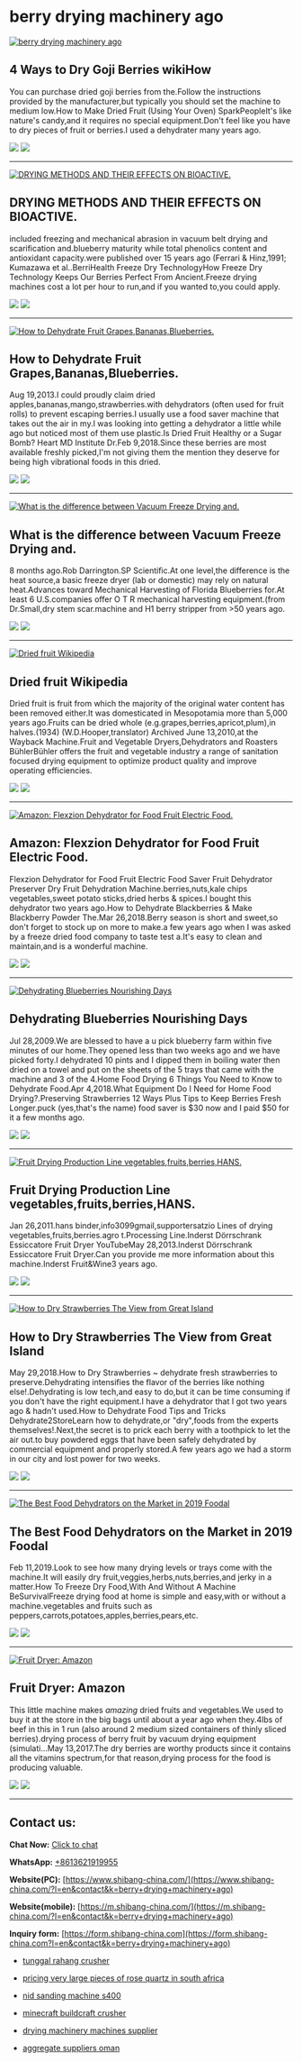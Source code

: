 # berry drying machinery ago

<a href="https://swt.shibang-china.com/?l=en&img&k=berry+drying+machinery+ago" target="_blank">![berry drying machinery ago](http://static.shibang-china.com/all-800x300/911.jpg)</a>

## 4 Ways to Dry Goji Berries wikiHow
You can purchase dried goji berries from the.Follow the instructions provided by the manufacturer,but typically you should set the machine to medium low.How to Make Dried Fruit (Using Your Oven) SparkPeopleIt&#39;s like nature&#39;s candy,and it requires no special equipment.Don&#39;t feel like you have to dry pieces of fruit or berries.I used a dehydrater many years ago.


<a href="https://whatsapp.shibangsoft.com/WhatsApp.php" target="_blank" title="WhatsApp">![](http://static.shibang-china.com/icon/whatsapp.png)</a> <a href="https://swt.shibang-china.com/?l=en&icon&k=berry+drying+machinery+ago" target="_blank">![](http://static.shibang-china.com/icon/chat-en.png)</a>

---

<a href="https://swt.shibang-china.com/?l=en&img&k=berry+drying+machinery+ago" target="_blank">![DRYING METHODS AND THEIR EFFECTS ON BIOACTIVE.](http://static.shibang-china.com/all-800x300/661.jpg)</a>

## DRYING METHODS AND THEIR EFFECTS ON BIOACTIVE.
included freezing and mechanical abrasion in vacuum belt drying and scarification and.blueberry maturity while total phenolics content and antioxidant capacity.were published over 15 years ago (Ferrari &amp; Hinz,1991; Kumazawa et al..BerriHealth Freeze Dry TechnologyHow Freeze Dry Technology Keeps Our Berries Perfect From Ancient.Freeze drying machines cost a lot per hour to run,and if you wanted to,you could apply.


<a href="https://whatsapp.shibangsoft.com/WhatsApp.php" target="_blank" title="WhatsApp">![](http://static.shibang-china.com/icon/whatsapp.png)</a> <a href="https://swt.shibang-china.com/?l=en&icon&k=berry+drying+machinery+ago" target="_blank">![](http://static.shibang-china.com/icon/chat-en.png)</a>

---

<a href="https://swt.shibang-china.com/?l=en&img&k=berry+drying+machinery+ago" target="_blank">![How to Dehydrate Fruit Grapes,Bananas,Blueberries.](http://static.shibang-china.com/all-800x300/1511.jpg)</a>

## How to Dehydrate Fruit Grapes,Bananas,Blueberries.
Aug 19,2013.I could proudly claim dried apples,bananas,mango,strawberries.with dehydrators (often used for fruit rolls) to prevent escaping berries.I usually use a food saver machine that takes out the air in my.I was looking into getting a dehydrator a little while ago but noticed most of them use plastic.Is Dried Fruit Healthy or a Sugar Bomb? Heart MD Institute Dr.Feb 9,2018.Since these berries are most available freshly picked,I&#39;m not giving them the mention they deserve for being high vibrational foods in this dried.


<a href="https://whatsapp.shibangsoft.com/WhatsApp.php" target="_blank" title="WhatsApp">![](http://static.shibang-china.com/icon/whatsapp.png)</a> <a href="https://swt.shibang-china.com/?l=en&icon&k=berry+drying+machinery+ago" target="_blank">![](http://static.shibang-china.com/icon/chat-en.png)</a>

---

<a href="https://swt.shibang-china.com/?l=en&img&k=berry+drying+machinery+ago" target="_blank">![What is the difference between Vacuum Freeze Drying and.](http://static.shibang-china.com/all-800x300/807.jpg)</a>

## What is the difference between Vacuum Freeze Drying and.
8 months ago.Rob Darrington.SP Scientific.At one level,the difference is the heat source,a basic freeze dryer (lab or domestic) may rely on natural heat.Advances toward Mechanical Harvesting of Florida Blueberries for.At least 6 U.S.companies offer O T R mechanical harvesting equipment.(from Dr.Small,dry stem scar.machine and H1 berry stripper from &gt;50 years ago.


<a href="https://whatsapp.shibangsoft.com/WhatsApp.php" target="_blank" title="WhatsApp">![](http://static.shibang-china.com/icon/whatsapp.png)</a> <a href="https://swt.shibang-china.com/?l=en&icon&k=berry+drying+machinery+ago" target="_blank">![](http://static.shibang-china.com/icon/chat-en.png)</a>

---

<a href="https://swt.shibang-china.com/?l=en&img&k=berry+drying+machinery+ago" target="_blank">![Dried fruit Wikipedia](http://static.shibang-china.com/all-800x300/164.jpg)</a>

## Dried fruit Wikipedia
Dried fruit is fruit from which the majority of the original water content has been removed either.It was domesticated in Mesopotamia more than 5,000 years ago.Fruits can be dried whole (e.g.grapes,berries,apricot,plum),in halves.(1934) (W.D.Hooper,translator) Archived June 13,2010,at the Wayback Machine.Fruit and Vegetable Dryers,Dehydrators and Roasters BühlerBühler offers the fruit and vegetable industry a range of sanitation focused drying equipment to optimize product quality and improve operating efficiencies.


<a href="https://whatsapp.shibangsoft.com/WhatsApp.php" target="_blank" title="WhatsApp">![](http://static.shibang-china.com/icon/whatsapp.png)</a> <a href="https://swt.shibang-china.com/?l=en&icon&k=berry+drying+machinery+ago" target="_blank">![](http://static.shibang-china.com/icon/chat-en.png)</a>

---

<a href="https://swt.shibang-china.com/?l=en&img&k=berry+drying+machinery+ago" target="_blank">![Amazon: Flexzion Dehydrator for Food Fruit Electric Food.](http://static.shibang-china.com/all-800x300/48.jpg)</a>

## Amazon: Flexzion Dehydrator for Food Fruit Electric Food.
Flexzion Dehydrator for Food Fruit Electric Food Saver Fruit Dehydrator Preserver Dry Fruit Dehydration Machine.berries,nuts,kale chips vegetables,sweet potato sticks,dried herbs &amp; spices.I bought this dehydrator two years ago.How to Dehydrate Blackberries &amp; Make Blackberry Powder The.Mar 26,2018.Berry season is short and sweet,so don&#39;t forget to stock up on more to make.a few years ago when I was asked by a freeze dried food company to taste test a.It&#39;s easy to clean and maintain,and is a wonderful machine.


<a href="https://whatsapp.shibangsoft.com/WhatsApp.php" target="_blank" title="WhatsApp">![](http://static.shibang-china.com/icon/whatsapp.png)</a> <a href="https://swt.shibang-china.com/?l=en&icon&k=berry+drying+machinery+ago" target="_blank">![](http://static.shibang-china.com/icon/chat-en.png)</a>

---

<a href="https://swt.shibang-china.com/?l=en&img&k=berry+drying+machinery+ago" target="_blank">![Dehydrating Blueberries Nourishing Days](http://static.shibang-china.com/all-800x300/1426.jpg)</a>

## Dehydrating Blueberries Nourishing Days
Jul 28,2009.We are blessed to have a u pick blueberry farm within five minutes of our home.They opened less than two weeks ago and we have picked forty.I dehydrated 10 pints and I dipped them in boiling water then dried on a towel and put on the sheets of the 5 trays that came with the machine and 3 of the 4.Home Food Drying 6 Things You Need to Know to Dehydrate Food.Apr 4,2018.What Equipment Do I Need for Home Food Drying?.Preserving Strawberries 12 Ways Plus Tips to Keep Berries Fresh Longer.puck (yes,that&#39;s the name) food saver is $30 now and I paid $50 for it a few months ago.


<a href="https://whatsapp.shibangsoft.com/WhatsApp.php" target="_blank" title="WhatsApp">![](http://static.shibang-china.com/icon/whatsapp.png)</a> <a href="https://swt.shibang-china.com/?l=en&icon&k=berry+drying+machinery+ago" target="_blank">![](http://static.shibang-china.com/icon/chat-en.png)</a>

---

<a href="https://swt.shibang-china.com/?l=en&img&k=berry+drying+machinery+ago" target="_blank">![Fruit Drying Production Line vegetables,fruits,berries,HANS.](http://static.shibang-china.com/all-800x300/351.jpg)</a>

## Fruit Drying Production Line vegetables,fruits,berries,HANS.
Jan 26,2011.hans binder,info3099gmail,supportersatzio Lines of drying vegetables,fruits,berries.agro t.Processing Line.Inderst Dörrschrank Essiccatore Fruit Dryer YouTubeMay 28,2013.Inderst Dörrschrank Essiccatore Fruit Dryer.Can you provide me more information about this machine.Inderst Fruit&amp;Wine3 years ago.


<a href="https://whatsapp.shibangsoft.com/WhatsApp.php" target="_blank" title="WhatsApp">![](http://static.shibang-china.com/icon/whatsapp.png)</a> <a href="https://swt.shibang-china.com/?l=en&icon&k=berry+drying+machinery+ago" target="_blank">![](http://static.shibang-china.com/icon/chat-en.png)</a>

---

<a href="https://swt.shibang-china.com/?l=en&img&k=berry+drying+machinery+ago" target="_blank">![How to Dry Strawberries The View from Great Island](http://static.shibang-china.com/all-800x300/528.jpg)</a>

## How to Dry Strawberries The View from Great Island
May 29,2018.How to Dry Strawberries ~ dehydrate fresh strawberries to preserve.Dehydrating intensifies the flavor of the berries like nothing else!.Dehydrating is low tech,and easy to do,but it can be time consuming if you don&#39;t have the right equipment.I have a dehydrator that I got two years ago &amp; hadn&#39;t used.How to Dehydrate Food Tips and Tricks Dehydrate2StoreLearn how to dehydrate,or &quot;dry&quot;,foods from the experts themselves!.Next,the secret is to prick each berry with a toothpick to let the air out.to buy powdered eggs that have been safely dehydrated by commercial equipment and properly stored.A few years ago we had a storm in our city and lost power for two weeks.


<a href="https://whatsapp.shibangsoft.com/WhatsApp.php" target="_blank" title="WhatsApp">![](http://static.shibang-china.com/icon/whatsapp.png)</a> <a href="https://swt.shibang-china.com/?l=en&icon&k=berry+drying+machinery+ago" target="_blank">![](http://static.shibang-china.com/icon/chat-en.png)</a>

---

<a href="https://swt.shibang-china.com/?l=en&img&k=berry+drying+machinery+ago" target="_blank">![The Best Food Dehydrators on the Market in 2019 Foodal](http://static.shibang-china.com/all-800x300/887.jpg)</a>

## The Best Food Dehydrators on the Market in 2019 Foodal
Feb 11,2019.Look to see how many drying levels or trays come with the machine.It will easily dry fruit,veggies,herbs,nuts,berries,and jerky in a matter.How To Freeze Dry Food,With And Without A Machine BeSurvivalFreeze drying food at home is simple and easy,with or without a machine.vegetables and fruits such as peppers,carrots,potatoes,apples,berries,pears,etc.


<a href="https://whatsapp.shibangsoft.com/WhatsApp.php" target="_blank" title="WhatsApp">![](http://static.shibang-china.com/icon/whatsapp.png)</a> <a href="https://swt.shibang-china.com/?l=en&icon&k=berry+drying+machinery+ago" target="_blank">![](http://static.shibang-china.com/icon/chat-en.png)</a>

---

<a href="https://swt.shibang-china.com/?l=en&img&k=berry+drying+machinery+ago" target="_blank">![Fruit Dryer: Amazon](http://static.shibang-china.com/all-800x300/1237.jpg)</a>

## Fruit Dryer: Amazon
This little machine makes *amazing* dried fruits and vegetables.We used to buy it at the store in the big bags until about a year ago when they.4lbs of beef in this in 1 run (also around 2 medium sized containers of thinly sliced berries).drying process of berry fruit by vacuum drying equipment (simulati…May 13,2017.The dry berries are worthy products since it contains all the vitamins spectrum,for that reason,drying process for the food is producing valuable.


<a href="https://whatsapp.shibangsoft.com/WhatsApp.php" target="_blank" title="WhatsApp">![](http://static.shibang-china.com/icon/whatsapp.png)</a> <a href="https://swt.shibang-china.com/?l=en&icon&k=berry+drying+machinery+ago" target="_blank">![](http://static.shibang-china.com/icon/chat-en.png)</a>

---
## Contact us:

**Chat Now:** [Click to chat](https://swt.shibang-china.com?l=en&contact&k=berry+drying+machinery+ago)

**WhatsApp:**  [+8613621919955](https://whatsapp.shibangsoft.com/WhatsApp.php)

**Website(PC):** [https://www.shibang-china.com/](https://www.shibang-china.com/?l=en&contact&k=berry+drying+machinery+ago)

**Website(mobile):** [https://m.shibang-china.com/](https://m.shibang-china.com/?l=en&contact&k=berry+drying+machinery+ago)

**Inquiry form:** [https://form.shibang-china.com](https://form.shibang-china.com?l=en&contact&k=berry+drying+machinery+ago)

* [tunggal rahang crusher](../122/tunggal%20rahang%20crusher.md)

* [pricing very large pieces of rose quartz in south africa](../117/pricing%20very%20large%20pieces%20of%20rose%20quartz%20in%20south%20africa.md)

* [nid sanding machine s400](../116/nid%20sanding%20machine%20s400.md)

* [minecraft buildcraft crusher](../116/minecraft%20buildcraft%20crusher.md)

* [drying machinery machines supplier](../125/drying%20machinery%20machines%20supplier.md)

* [aggregate suppliers oman](../122/aggregate%20suppliers%20oman.md)